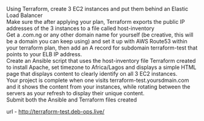 Using Terraform, create 3 EC2 instances and put them behind an Elastic Load Balancer <br>
Make sure the after applying your plan, Terraform exports the public IP addresses of the 3 instances to a file called host-inventory <br>
Get a .com.ng or any other domain name for yourself (be creative, this will be a domain you can keep using) and set it up with AWS Route53 within your terraform plan, then add an A record for subdomain terraform-test that points to your ELB IP address. <br>
Create an Ansible script that uses the host-inventory file Terraform created to install Apache, set timezone to Africa/Lagos and displays a simple HTML page that displays content to clearly identify on all 3 EC2 instances. <br>
Your project is complete when one visits terraform-test.yoursdmain.com and it shows the content from your instances, while rotating between the servers as your refresh to display their unique content.<br>
Submit both the Ansible and Terraform files created <br>

url - http://terraform-test.deb-ops.live/

